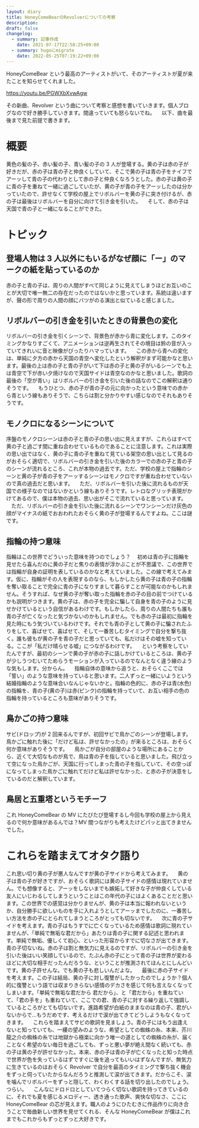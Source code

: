 ```yaml
---
layout: diary
title: HoneyComeBearのRevolverについての考察
description: 
draft: false
changelog:
  - summary: 記事作成
    date: 2021-07-17T22:58:25+09:00
  - summary: hugoにmigrate
    date: 2022-05-25T07:19:22+09:00
---
```


HoneyComeBear という最高のアーティストがいて、そのアーティストが夏が来たことを知らせてくれました。

https://youtu.be/PGWXbXvwAgw

その新曲、Revolver という曲について考察と感想を書いていきます。個人ブログなので好き勝手していきます。間違っていても怒らないでね。
　以下、曲を最後まで見た前提で書きます。

# 概要

黄色の髪の子、赤い髪の子、青い髪の子の 3 人が登場する。黄の子は赤の子が好きだが、赤の子は青の子と仲良くしていて、そこで黄の子は青の子をナイフでアーッして青の子の代わりとして赤の子と仲良くなろうとした。赤の子は黄の子に青の子を重ねて一緒に過ごしていたが、黄の子が青の子をアーッしたのは分かっていたので、許せなくて学校の屋上でリボルバーを黄の子に突き付けるが、赤の子は最後はリボルバーを自分に向けて引き金を引いた。
　そして、赤の子は天国で青の子と一緒になることができた。

# トピック

## 登場人物は 3 人以外にもいるがなぜ顔に「ー」のマークの紙を貼っているのか

赤の子と青の子は、周りの人間がすべて同じように見えてしまうほどお互いのことが大切で唯一無二の存在だったのではないかと思っています。系統は違いますが、聲の形で周りの人間の顔にバツがのる演出と似ていると感じました。

## リボルバーの引き金を引いたときの背景色の変化

リボルバーの引き金を引くシーンで、背景色が赤から青に変化します。このタイミングかなりすごくて、アニメーションは逆再生されてその境目は鈴の音が入っていてきれいに音と映像がぴったりハマっています。
　この赤から青への変化は、単純に夕方の赤から天国の青空へ変化したという解釈がまず可能かなと思います。最後の上は赤の子と青の子がいて下は赤の子と黄の子がいるシーンでも上は青空で下が赤い夕焼けなので天国サイドは青空なのかなと思いました。歌詞の最後の「空が青い」はリボルバーの引き金を引いた後の話なのでこの解釈は通りそうです。
　もうひとつ、赤の子が青の子の元に向かったという意味での赤から青という線もありそうで、こちらは割と分かりやすい感じなのでそれもありそうです。

## モノクロになるシーンについて

序盤のモノクロシーンは赤の子と青の子の思い出に見えますが、これらはすべて黄の子と過ごす間に重ね合わせているものであることに注意します。これは実際の思い出ではなく、黄の子に青の子を重ねて見ている架空の思い出として見るのがおそらく適切で、リボルバーの引き金を引いた後のカラーでの赤の子と青の子のシーンが流れるところ、これが本物の過去です。ただ、学校の屋上で指輪のシーンと黄の子が青の子をアーッするシーンはモノクロですが重ね合わせていないので真の過去だと思います。
　ただ、リボルバーを引いた後に流れるものが天国での様子なのではないかという線もありそうです。レトロなグリッチ表現がかけてあるので、僕は本物の過去、思い出がそこで流れていると思っています。
　ただ、リボルバーの引き金を引いた後に流れるシーンでワンシーンだけ灰色の顔がマイナスの紙でおおわれたおそらく黄の子が登場するんですよね。ここは謎です。

## 指輪の持つ意味

指輪はこの世界でどういった意味を持つのでしょう？
　初めは青の子に指輪を見せたら喜んだのに黄の子だと焦りの表情が浮かぶことが不思議で、この世界では指輪が自身の証明を表しているのかなと考えていました。この線で考えてみます。仮に、指輪がその人を表現するのなら、もしかしたら黄の子は青の子の指輪を奪い取ることで完全に青の子になりすまして暮らすことが可能なのかもしれません。そうすれば、なぜ黄の子が奪い取った指輪を赤の子の目の前でつけているかも説明がつきます。黄の子は、赤の子を完全に騙して自身を青の子のように見せかけているという自信があるわけです。もしかしたら、周りの人間たちも誰も青の子が亡くなったと気づかないのかもしれません。でも赤の子は最初に指輪を見た時にもう気づいているわけです。それでも青の子として黄の子に騙されたふりをして、喜ばせて、喜ばせて、そして一番苦しむタイミングで自分を撃ち抜く。誰も彼もが黄の子を青の子だと思っていても、私だけはその嘘を知っている。ここが「私だけ晴らせる嘘」につながるわけです。
　という考察をしていたんですが、最初のシーンで黄の子が赤の子に話しかけているところは、黄の子が少しうつむいてためらうモーションが入っているのでなんとなく違う線のような気もします。分からん。
　指輪自体の意味から追うと、おそらくここでは「誓い」のような意味を持っていると思います。二人ずっと一緒にいようという結婚指輪のような意味合いなんじゃないかと。指輪の色的に、赤の子は青(水色)の指輪を、青の子(黄の子)は赤(ピンク)の指輪を持っていて、お互い相手の色の指輪を持っているところも意味がありそうです。

## 鳥かごの持つ意味

サビ(ドロップ)が 2 回来るんですが、初回サビで鳥かごのシーンが登場します。鳥かごに触れた後に「だけど私は、許せなかったの」が来るところは、おそらく何か意味がありそうです。
　鳥かごが自分の部屋のような場所にあることから、近くて大切なものが鳥で、鳥は青の子を指していると思いました。飛び立って空になった鳥かごが、天国に行ってしまった青の子を指していて、その空っぽになってしまった鳥かごに触れてだけど私は許せなかった、と赤の子が決意をしているのだと解釈しています。

## 鳥居と五重塔というモチーフ

これ HoneyComeBear の MV にたびたび登場するし今回も学校の屋上から見えるので何か意味があるんでは？MV 間つながりも考えたけどパッと出てきませんでした。

# これらを踏まえてオタク語り

これ思い切り黄の子が悪人なんですが黄の子サイドから考えてみます。
　黄の子は青の子が好きですが、おそらく歌詞には黄の子サイドの感情は現れていません。でも想像すると、アーッをしないまでも嫉妬して好きな子が仲良くしている友人にいじわるしてしまうということはこの年代の子にはよくあることだと思います。この世界での感覚は分かりませんが、黄の子は本当に報われないというか、自分勝手に欲しいものを手に入れようとしてアーッまでしたのに、一番苦しい方法を赤の子にとられてしまうところがとっても切ないです。
　次に青の子サイドを考えます。青の子はもうすでに亡くなっているため感情は歌詞に現れていませんが、「単純で無垢な君だから」あたりは青の子に関する記述と思われます。単純で無垢、優しくて初心、といった形容からすでに切なさが出てきます。青の子切ないね。赤の子は割と無気力に見えるのですが、リボルバーの引き金を引いた後はいい笑顔しているので、たぶん赤の子にとって青の子は世界が変わるほどに大切な相手だったんだろうな、ということが推測されてほんとにしんどいです。黄の子許せんな。でも黄の子も悲しいんだよな。
　最後に赤の子サイドを考えます。この子は結局、黄の子に対し復讐がしたかったのでしょうか？個人的に復讐という語では収まりきらない感情のデカさを感じて何も言えなくなってしまいます。「単純で無垢な君だから 君だから」、と「君だから」を重ねていて、「君の手を」も重ねていて、ここでの君、青の子に対する繰り返して強調しているところがとても切ないです。進路希望が白紙のままなのは青の子、君がいないからで...もうだめです、考えるだけで涙が出てきてどうしようもなくなってきます。
　これらを踏まえてサビの歌詞を見ましょう。青の子にはもう出逢えないと知っていても、一縷の望みのような、希望としての蜘蛛の糸、本来、芥川龍之介の蜘蛛の糸では地獄から極楽に向かう唯一の道としての蜘蛛の糸が、届くことなく希望のない毎日を過ごしても、ずっと悪い夢が絶え間なく続いても、赤の子は黄の子が許せなかった。本来、赤の子は青の子が亡くなったと知った時点で世界が色を失っているはずですぐに後を追ってもいいはずなんですが、無気力に生きているのはおそらく Revolver で自分を最高のタイミングで撃ち抜く機会をずっと伺っていたからなんだろうと推測して涙が出てきます。だからこそ、涙を噛んでリボルバーをずっと隠して、わくわくする話を切り出したのでしょう。つらい。
　こんなにドロドロとしていてつらく切ない歌詞を持ってきているのに、それでも夏を感じるメロディー、透き通った歌声、爽快な切なさ、ここに HoneyComeBear の芯が見えます。職人のようにひたむきに作品作りに向き合うことで毎曲新しい世界を見せてくれる、そんな HoneyComeBear が僕はこれまでもこれからもずっとずっと大好きです。